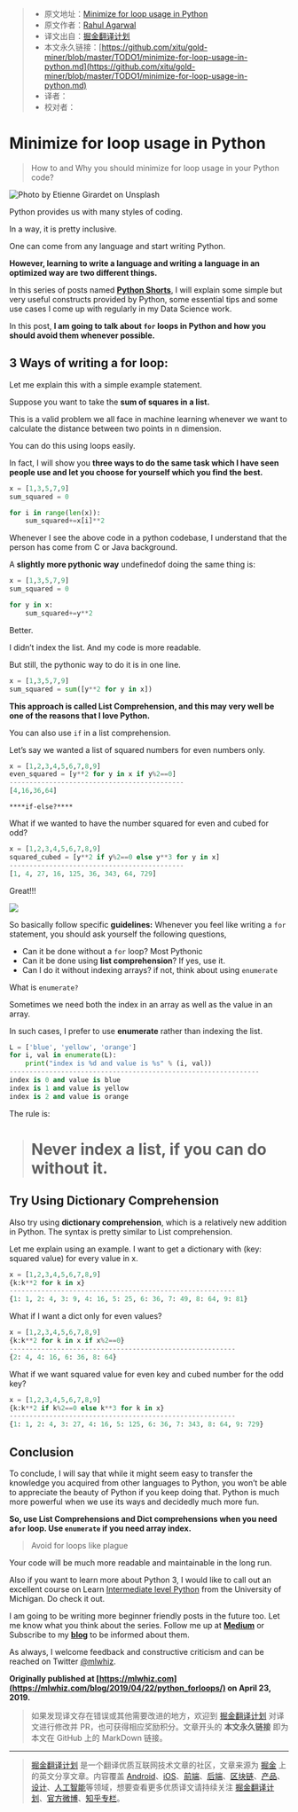 > * 原文地址：[Minimize for loop usage in Python](https://towardsdatascience.com/minimize-for-loop-usage-in-python-78e3bc42f03f)
> * 原文作者：[Rahul Agarwal](https://medium.com/@rahul_agarwal)
> * 译文出自：[掘金翻译计划](https://github.com/xitu/gold-miner)
> * 本文永久链接：[https://github.com/xitu/gold-miner/blob/master/TODO1/minimize-for-loop-usage-in-python.md](https://github.com/xitu/gold-miner/blob/master/TODO1/minimize-for-loop-usage-in-python.md)
> * 译者：
> * 校对者：

# Minimize for loop usage in Python

> How to and Why you should minimize for loop usage in your Python code?

![Photo by [Etienne Girardet](https://unsplash.com/@etiennegirardet?utm_source=medium&utm_medium=referral) on [Unsplash](https://unsplash.com?utm_source=medium&utm_medium=referral)](https://cdn-images-1.medium.com/max/6528/0*aYSzzvJDJ28kV200)

Python provides us with many styles of coding.

In a way, it is pretty inclusive.

One can come from any language and start writing Python.

**However, learning to write a language and writing a language in an optimized way are two different things.**

In this series of posts named [**Python Shorts**](https://bit.ly/2XshreA), I will explain some simple but very useful constructs provided by Python, some essential tips and some use cases I come up with regularly in my Data Science work.

In this post, **I am going to talk about `for` loops in Python and how you should avoid them whenever possible.**

## 3 Ways of writing a for loop:

Let me explain this with a simple example statement.

Suppose you want to take the ****sum of squares in a list.****

This is a valid problem we all face in machine learning whenever we want to calculate the distance between two points in n dimension.

You can do this using loops easily.

In fact, I will show you **three ways to do the same task which I have seen people use and let you choose for yourself which you find the best.**

```python
x = [1,3,5,7,9]
sum_squared = 0

for i in range(len(x)):
    sum_squared+=x[i]**2
```

Whenever I see the above code in a python codebase, I understand that the person has come from C or Java background.

A **slightly more pythonic way** undefinedof doing the same thing is:

```python
x = [1,3,5,7,9]
sum_squared = 0

for y in x:
    sum_squared+=y**2
```

Better.

I didn’t index the list. And my code is more readable.

But still, the pythonic way to do it is in one line.

```python
x = [1,3,5,7,9]
sum_squared = sum([y**2 for y in x])
```

**This approach is called List Comprehension, and this may very well be one of the reasons that I love Python.**

You can also use `if` in a list comprehension.

Let’s say we wanted a list of squared numbers for even numbers only.

```python
x = [1,2,3,4,5,6,7,8,9]
even_squared = [y**2 for y in x if y%2==0]
--------------------------------------------
[4,16,36,64]
```

`****if-else?****`

What if we wanted to have the number squared for even and cubed for odd?

```python
x = [1,2,3,4,5,6,7,8,9]
squared_cubed = [y**2 if y%2==0 else y**3 for y in x]
--------------------------------------------
[1, 4, 27, 16, 125, 36, 343, 64, 729]
```

Great!!!

![](https://cdn-images-1.medium.com/max/2000/0*E3GXaHSrdRSdcikf.png)

So basically follow specific **guidelines:** Whenever you feel like writing a `for` statement, you should ask yourself the following questions,

* Can it be done without a `for` loop? Most Pythonic
* Can it be done using **list comprehension**? If yes, use it.
* Can I do it without indexing arrays? if not, think about using `enumerate`

What is `enumerate?`

Sometimes we need both the index in an array as well as the value in an array.

In such cases, I prefer to use **enumerate** rather than indexing the list.

```python
L = ['blue', 'yellow', 'orange']
for i, val in enumerate(L):
    print("index is %d and value is %s" % (i, val))
---------------------------------------------------------------
index is 0 and value is blue
index is 1 and value is yellow
index is 2 and value is orange
```

The rule is:

> # Never index a list, if you can do without it.

## Try Using Dictionary Comprehension

Also try using **dictionary comprehension**, which is a relatively new addition in Python. The syntax is pretty similar to List comprehension.

Let me explain using an example. I want to get a dictionary with (key: squared value) for every value in x.

```python
x = [1,2,3,4,5,6,7,8,9]
{k:k**2 for k in x}
---------------------------------------------------------
{1: 1, 2: 4, 3: 9, 4: 16, 5: 25, 6: 36, 7: 49, 8: 64, 9: 81}
```

What if I want a dict only for even values?

```python
x = [1,2,3,4,5,6,7,8,9]
{k:k**2 for k in x if x%2==0}
---------------------------------------------------------
{2: 4, 4: 16, 6: 36, 8: 64}
```

What if we want squared value for even key and cubed number for the odd key?

```python
x = [1,2,3,4,5,6,7,8,9]
{k:k**2 if k%2==0 else k**3 for k in x}
---------------------------------------------------------
{1: 1, 2: 4, 3: 27, 4: 16, 5: 125, 6: 36, 7: 343, 8: 64, 9: 729}
```

## Conclusion

To conclude, I will say that while it might seem easy to transfer the knowledge you acquired from other languages to Python, you won’t be able to appreciate the beauty of Python if you keep doing that. Python is much more powerful when we use its ways and decidedly much more fun.

**So, use List Comprehensions and Dict comprehensions when you need a`for` loop. Use `enumerate` if you need array index.**

> Avoid for loops like plague

Your code will be much more readable and maintainable in the long run.

Also if you want to learn more about Python 3, I would like to call out an excellent course on Learn [Intermediate level Python](https://bit.ly/2XshreA) from the University of Michigan. Do check it out.

I am going to be writing more beginner friendly posts in the future too. Let me know what you think about the series. Follow me up at [**Medium**](https://medium.com/@rahul_agarwal) or Subscribe to my [**blog**](https://mlwhiz.com/) to be informed about them.

As always, I welcome feedback and constructive criticism and can be reached on Twitter [@mlwhiz](https://twitter.com/MLWhiz).

**Originally published at [https://mlwhiz.com](https://mlwhiz.com/blog/2019/04/22/python_forloops/) on April 23, 2019.**

> 如果发现译文存在错误或其他需要改进的地方，欢迎到 [掘金翻译计划](https://github.com/xitu/gold-miner) 对译文进行修改并 PR，也可获得相应奖励积分。文章开头的 **本文永久链接** 即为本文在 GitHub 上的 MarkDown 链接。

---

> [掘金翻译计划](https://github.com/xitu/gold-miner) 是一个翻译优质互联网技术文章的社区，文章来源为 [掘金](https://juejin.im) 上的英文分享文章。内容覆盖 [Android](https://github.com/xitu/gold-miner#android)、[iOS](https://github.com/xitu/gold-miner#ios)、[前端](https://github.com/xitu/gold-miner#前端)、[后端](https://github.com/xitu/gold-miner#后端)、[区块链](https://github.com/xitu/gold-miner#区块链)、[产品](https://github.com/xitu/gold-miner#产品)、[设计](https://github.com/xitu/gold-miner#设计)、[人工智能](https://github.com/xitu/gold-miner#人工智能)等领域，想要查看更多优质译文请持续关注 [掘金翻译计划](https://github.com/xitu/gold-miner)、[官方微博](http://weibo.com/juejinfanyi)、[知乎专栏](https://zhuanlan.zhihu.com/juejinfanyi)。
